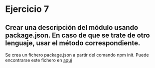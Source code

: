 # Ejercicio 7
## Crear una descripción del módulo usando package.json. En caso de que se trate de otro lenguaje, usar el método correspondiente.

Se crea un fichero package.json a partir del comando npm init. Puede encontrarse este fichero en [aquí](https://github.com/AlbertoLejarraga/percepcion-relativa-deportistas/blob/master/package.json)
